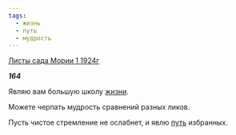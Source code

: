```yaml
---
tags:
  - жизнь
  - путь
  - мудрость
---
```

[Листы сада Мории 1 1924г](https://127.0.0.1:4002/agni/1924)

___164___

Являю вам большую школу [жизни](../../../tags/#жизнь).   

Можете черпать мудрость сравнений разных ликов.   

Пусть чистое стремление не ослабнет, и явлю [путь](../../../tags/#путь) избранных.   

